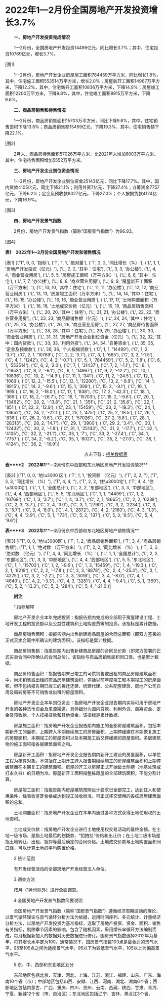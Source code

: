 # 2022年1—2月份全国房地产开发投资增长3.7%

　　**一、房地产开发投资完成情况**

　　1—2月份，全国房地产开发投资14499亿元，同比增长3.7%；其中，住宅投资10769亿元，增长3.7%。

[图1]

　　1—2月份，房地产开发企业房屋施工面积784459万平方米，同比增长1.8%，其中，住宅施工面积553514万平方米，增长2.0%；房屋新开工面积14967万平方米，下降12.2%，其中，住宅新开工面积10836万平方米，下降14.9%；房屋竣工面积12200万平方米，下降9.8%，其中，住宅竣工面积8915万平方米，下降9.6%。

　　**二、商品房销售和待售情况**

　　1—2月份，商品房销售面积15703万平方米，同比下降9.6%，其中，住宅销售面积下降13.8%；商品房销售额15459亿元，下降19.3%，其中，住宅销售额下降22.1%。

[图2]

　　2月末，商品房待售面积57026万平方米，比2021年末增加6003万平方米。其中，住宅待售面积增加5552万平方米。

　　**三、房地产开发企业到位资金情况**

　　1—2月份，房地产开发企业到位资金25143亿元，同比下降17.7%。其中，国内贷款4105亿元，同比下降21.1%；利用外资7亿元，下降27.4%；自筹资金7757亿元，下降6.2%；定金及预收款8027亿元，下降27.0%；个人按揭贷款4124亿元，下降16.9%。

[图3]

　　**四、房地产开发景气指数**

　　2月份，房地产开发景气指数（简称“国房景气指数”）为96.93。

[图4]

**表****1　2022****年****1****—****2****月份全国房地产开发和销售情况**

[表1]
[('T', 0, 0, '指标'), ('T', 1, 1, '绝对量'), ('T', 2, 2, '同比增长（%）'), ('L', 1, 1, '房地产开发投资（亿元）'), ('L', 2, 2, '其中：住宅'), ('L', 3, 3, '办公楼'), ('L', 4, 4, '商业营业用房'), ('L', 5, 5, '房屋施工面积（万平方米）'), ('L', 6, 6, '其中：住宅'), ('L', 7, 7, '办公楼'), ('L', 8, 8, '商业营业用房'), ('L', 9, 9, '房屋新开工面积（万平方米）'), ('L', 10, 10, '其中：住宅'), ('L', 11, 11, '办公楼'), ('L', 12, 12, '商业营业用房'), ('L', 13, 13, '房屋竣工面积（万平方米）'), ('L', 14, 14, '其中：住宅'), ('L', 15, 15, '办公楼'), ('L', 16, 16, '商业营业用房'), ('L', 17, 17, '土地购置面积（万平方米）'), ('L', 18, 18, '土地成交价款（亿元）'), ('L', 19, 19, '商品房销售面积（万平方米）'), ('L', 20, 20, '其中：住宅'), ('L', 21, 21, '办公楼'), ('L', 22, 22, '商业营业用房'), ('L', 23, 23, '商品房销售额（亿元）'), ('L', 24, 24, '其中：住宅'), ('L', 25, 25, '办公楼'), ('L', 26, 26, '商业营业用房'), ('L', 27, 27, '商品房待售面积（万平方米）'), ('L', 28, 28, '其中：住宅'), ('L', 29, 29, '办公楼'), ('L', 30, 30, '商业营业用房'), ('L', 31, 31, '房地产开发企业到位资金（亿元）'), ('L', 32, 32, '其中：国内贷款'), ('L', 33, 33, '利用外资'), ('L', 34, 34, '自筹资金'), ('L', 35, 35, '定金及预收款'), ('L', 36, 36, '个人按揭贷款'), ('C', 1, 1, '14499'), ('C', 1, 2, '3.7'), ('C', 2, 1, '10769'), ('C', 2, 2, '3.7'), ('C', 3, 1, '665'), ('C', 3, 2, '-1.5'), ('C', 4, 1, '1242'), ('C', 4, 2, '-0.7'), ('C', 5, 1, '784459'), ('C', 5, 2, '1.8'), ('C', 6, 1, '553514'), ('C', 6, 2, '2.0'), ('C', 7, 1, '31437'), ('C', 7, 2, '-1.1'), ('C', 8, 1, '71653'), ('C', 8, 2, '-6.1'), ('C', 9, 1, '14967'), ('C', 9, 2, '-12.2'), ('C', 10, 1, '10836'), ('C', 10, 2, '-14.9'), ('C', 11, 1, '341'), ('C', 11, 2, '-24.5'), ('C', 12, 1, '1069'), ('C', 12, 2, '-15.5'), ('C', 13, 1, '12200'), ('C', 13, 2, '-9.8'), ('C', 14, 1, '8915'), ('C', 14, 2, '-9.6'), ('C', 15, 1, '399'), ('C', 15, 2, '-9.1'), ('C', 16, 1, '995'), ('C', 16, 2, '-18.0'), ('C', 17, 1, '838'), ('C', 17, 2, '-42.3'), ('C', 18, 1, '369'), ('C', 18, 2, '-26.7'), ('C', 19, 1, '15703'), ('C', 19, 2, '-9.6'), ('C', 20, 1, '13462'), ('C', 20, 2, '-13.8'), ('C', 21, 1, '351'), ('C', 21, 2, '35.6'), ('C', 22, 1, '851'), ('C', 22, 2, '12.9'), ('C', 23, 1, '15459'), ('C', 23, 2, '-19.3'), ('C', 24, 1, '13652'), ('C', 24, 2, '-22.1'), ('C', 25, 1, '475'), ('C', 25, 2, '18.5'), ('C', 26, 1, '836'), ('C', 26, 2, '0.6'), ('C', 27, 1, '57026'), ('C', 27, 2, '8.8'), ('C', 28, 1, '28313'), ('C', 28, 2, '14.7'), ('C', 29, 1, '3900'), ('C', 29, 2, '3.4'), ('C', 30, 1, '12432'), ('C', 30, 2, '-1.8'), ('C', 31, 1, '25143'), ('C', 31, 2, '-17.7'), ('C', 32, 1, '4105'), ('C', 32, 2, '-21.1'), ('C', 33, 1, '7'), ('C', 33, 2, '-27.4'), ('C', 34, 1, '7757'), ('C', 34, 2, '-6.2'), ('C', 35, 1, '8027'), ('C', 35, 2, '-27.0'), ('C', 36, 1, '4124'), ('C', 36, 2, '-16.9')]

                                                                 点击下载：[相关数据表](http://www.stats.gov.cn/sj/zxfb/202302/W020230203608118264829.xls) 

**表****2**　**2022****年****1****—****2****月份东中西部和东北地区房地产开发投资情况**

[表2]
[('T', 0, 0, '地\u3000 区'), ('T', 1, 1, '投资额 （亿元）'), ('T', 2, 2, ''), ('T', 3, 3, '同比增长 （%）'), ('T', 4, 4, ''), ('T', 2, 2, '住\u3000宅'), ('T', 4, 4, '住\u3000宅'), ('L', 1, 1, '全国总计'), ('L', 2, 2, '东部地区'), ('L', 3, 3, '中部地区'), ('L', 4, 4, '西部地区'), ('L', 5, 5, '东北地区'), ('C', 1, 1, '14499'), ('C', 1, 2, '10769'), ('C', 1, 3, '3.7'), ('C', 1, 4, '3.7'), ('C', 2, 1, '8665'), ('C', 2, 2, '6238'), ('C', 2, 3, '3.7'), ('C', 2, 4, '3.0'), ('C', 3, 1, '2790'), ('C', 3, 2, '2234'), ('C', 3, 3, '5.7'), ('C', 3, 4, '6.0'), ('C', 4, 1, '2872'), ('C', 4, 2, '2160'), ('C', 4, 3, '1.3'), ('C', 4, 4, '2.9'), ('C', 5, 1, '173'), ('C', 5, 2, '137'), ('C', 5, 3, '9.5'), ('C', 5, 4, '9.6')]

**表****3**　**2022****年****1****—****2****月份东中西部和东北地区房地产销售情况**

[表3]
[('T', 0, 0, '地\u3000区'), ('T', 1, 2, '商品房销售面积'), ('T', 3, 4, '商品房销售额'), ('T', 1, 1, '绝对数 （万平方米）'), ('T', 2, 2, '同比增长 （%）'), ('T', 3, 3, '绝对数 （亿元）'), ('T', 4, 4, '同比增长 （%）'), ('L', 1, 1, '全国总计'), ('L', 2, 2, '东部地区'), ('L', 3, 3, '中部地区'), ('L', 4, 4, '西部地区'), ('L', 5, 5, '东北地区'), ('C', 1, 1, '15703'), ('C', 1, 2, '-9.6'), ('C', 1, 3, '15459'), ('C', 1, 4, '-19.3'), ('C', 2, 1, '6219'), ('C', 2, 2, '-17.8'), ('C', 2, 3, '8878'), ('C', 2, 4, '-25.3'), ('C', 3, 1, '4275'), ('C', 3, 2, '-2.2'), ('C', 3, 3, '3016'), ('C', 3, 4, '-8.0'), ('C', 4, 1, '4840'), ('C', 4, 2, '-3.3'), ('C', 4, 3, '3281'), ('C', 4, 4, '-9.4'), ('C', 5, 1, '369'), ('C', 5, 2, '-13.3'), ('C', 5, 3, '284'), ('C', 5, 4, '-21.0')]

　　**附注**

　　1.指标解释

　　房地产开发企业本年完成投资：指报告期内完成的全部用于房屋建设工程、土地开发工程的投资额以及公益性建筑和土地购置费等的投资。该指标是累计数据。

　　商品房销售面积：指报告期内出售新建商品房屋的合同总面积（即双方签署的正式买卖合同中所确认的建筑面积）。该指标是累计数据。

　　商品房销售额：指报告期内出售新建商品房屋的合同总价款（即双方签署的正式买卖合同中所确认的合同总价）。该指标与商品房销售面积同口径，也是累计数据。

　　商品房待售面积：指报告期末已竣工的可供销售或出租的商品房屋建筑面积中，尚未销售或出租的商品房屋建筑面积，包括以前年度竣工和本期竣工的房屋面积，但不包括报告期已竣工的拆迁还建、统建代建、公共配套建筑、房地产公司自用及周转房等不可销售或出租的房屋面积。

　　房地产开发企业本年到位资金：指房地产开发企业报告期内实际可用于房地产开发的各种货币资金及来源渠道。具体细分为国内贷款、利用外资、自筹资金、定金及预收款、个人按揭贷款和其他资金。该指标是累计数据。

　　房屋施工面积：指房地产开发企业报告期内施工的全部房屋建筑面积。包括本期新开工的面积、上期跨入本期继续施工的房屋面积、上期停缓建在本期恢复施工的房屋面积、本期竣工的房屋面积以及本期施工后又停缓建的房屋面积。多层建筑物的施工面积指各层建筑面积之和。

　　房屋新开工面积：指房地产开发企业报告期内新开工建设的房屋面积，以单位工程为核算对象。不包括在上期开工跨入报告期继续施工的房屋建筑面积和上期停缓建而在本期复工的建筑面积。房屋的开工以房屋正式开始破土刨槽（地基处理或打永久桩）的日期为准。房屋新开工面积指整栋房屋的全部建筑面积，不能分割计算。

　　房屋竣工面积：指报告期内房屋建筑按照设计要求已全部完工，达到住人和使用条件，经验收鉴定合格或达到竣工验收标准，可正式移交使用的各栋房屋建筑面积的总和。

　　土地购置面积：指房地产开发企业在本年内通过各种方式获得土地使用权的土地面积。

　　土地成交价款：指房地产开发企业进行土地使用权交易活动的最终金额。在土地一级市场，是指土地最后的划拨款、“招拍挂”价格和出让价；在土地二级市场是指土地转让、出租、抵押等最后确定的合同价格。土地成交价款与土地购置面积同口径，可以计算土地的平均购置价格。

　　2.统计范围

　　有开发经营活动的全部房地产开发经营法人单位。

　　3.调查方法

　　按月（1月份除外）进行全面调查。

　　4.全国房地产开发景气指数简要说明

　　全国房地产开发景气指数（简称“国房景气指数”）遵循经济周期波动的理论，以景气循环理论与景气循环分析方法为依据，运用时间序列、多元统计、计量经济分析方法，以房地产开发投资为基准指标，选取了房地产投资、资金、面积、销售有关指标，剔除季节因素的影响，包含了随机因素，采用增长率循环方法编制而成，每月根据新加入的数据对历史数据进行修订。国房景气指数选择2012年为基年，将其增长水平定为100。通常情况下，国房景气指数100点是最合适的景气水平，95至105点之间为适度景气水平，95以下为较低景气水平，105以上为偏高景气水平。

　　5.东、中、西部和东北地区划分

　　东部地区包括北京、天津、河北、上海、江苏、浙江、福建、山东、广东、海南10个省（市）；中部地区包括山西、安徽、江西、河南、湖北、湖南6个省；西部地区包括内蒙古、广西、重庆、四川、贵州、云南、西藏、陕西、甘肃、青海、宁夏、新疆12个省（市、自治区）；东北地区包括辽宁、吉林、黑龙江3个省。